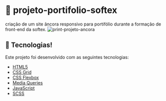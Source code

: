 # 📎 projeto-portifolio-softex
criação de um site âncora responsivo para portifólio durante a formação de front-end da softex.
![print-projeto-ancora](https://github.com/NemesioCarlos/projeto-site-ancora/assets/114183514/adbbd632-df98-440d-a71f-0a997d52f894)



## 🚀 Tecnologias!


Este projeto foi desenvolvido com as seguintes tecnologias:

- [HTML5](https://developer.mozilla.org/en-US/docs/Web/HTML "HTML5")
- [CSS Grid](https://developer.mozilla.org/en-US/docs/Learn/CSS/CSS_layout/Grids "CSS Grid")
- [CSS Flexbox](https://developer.mozilla.org/en-US/docs/Learn/CSS/CSS_layout/Flexbox "CSS Flexbox")
- [Media Queries](https://developer.mozilla.org/en-US/docs/Learn/CSS/CSS_layout/Media_queries)
- [JavaScript](https://developer.mozilla.org/pt-BR/docs/Web/JavaScript)
- [SCSS](https://sass-guidelin.es/)
